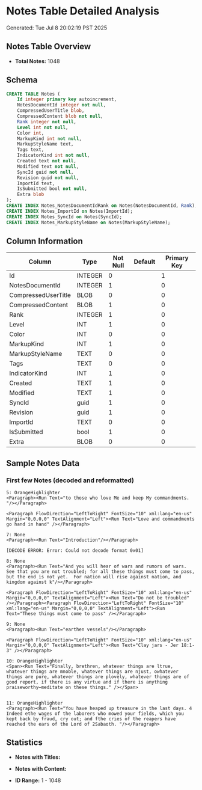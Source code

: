 # Notes Table Detailed Analysis
Generated: Tue Jul  8 20:02:19 PST 2025

## Notes Table Overview

- **Total Notes:** 1048

## Schema
```sql
CREATE TABLE Notes (
	Id integer primary key autoincrement,
	NotesDocumentId integer not null,
	CompressedUserTitle blob,
	CompressedContent blob not null,
	Rank integer not null,
	Level int not null,
	Color int,
	MarkupKind int not null,
	MarkupStyleName text,
	Tags text,
	IndicatorKind int not null,
	Created text not null,
	Modified text not null,
	SyncId guid not null,
	Revision guid not null,
	ImportId text,
	IsSubmitted bool not null,
	Extra blob
);
CREATE INDEX Notes_NotesDocumentIdRank on Notes(NotesDocumentId, Rank);
CREATE INDEX Notes_ImportId on Notes(ImportId);
CREATE INDEX Notes_SyncId on Notes(SyncId);
CREATE INDEX Notes_MarkupStyleName on Notes(MarkupStyleName);
```

## Column Information

| Column | Type | Not Null | Default | Primary Key |
|--------|------|----------|---------|-------------|
| Id | INTEGER | 0 |  | 1 |
| NotesDocumentId | INTEGER | 1 |  | 0 |
| CompressedUserTitle | BLOB | 0 |  | 0 |
| CompressedContent | BLOB | 1 |  | 0 |
| Rank | INTEGER | 1 |  | 0 |
| Level | INT | 1 |  | 0 |
| Color | INT | 0 |  | 0 |
| MarkupKind | INT | 1 |  | 0 |
| MarkupStyleName | TEXT | 0 |  | 0 |
| Tags | TEXT | 0 |  | 0 |
| IndicatorKind | INT | 1 |  | 0 |
| Created | TEXT | 1 |  | 0 |
| Modified | TEXT | 1 |  | 0 |
| SyncId | guid | 1 |  | 0 |
| Revision | guid | 1 |  | 0 |
| ImportId | TEXT | 0 |  | 0 |
| IsSubmitted | bool | 1 |  | 0 |
| Extra | BLOB | 0 |  | 0 |

## Sample Notes Data

### First few Notes (decoded and reformatted)
```
5: OrangeHighlighter
<Paragraph><Run Text="to those who love Me and keep My commandments. "/></Paragraph>

<Paragraph FlowDirection="LeftToRight" FontSize="10" xml:lang="en-us" Margin="0,0,0,0" TextAlignment="Left"><Run Text="Love and commandments go hand in hand" /></Paragraph>

7: None
<Paragraph><Run Text="Introduction"/></Paragraph>

[DECODE ERROR: Error: Could not decode format 0x01]

8: None
<Paragraph><Run Text="And you will hear of wars and rumors of wars. See that you are not troubled; for all these things must come to pass, but the end is not yet.  For nation will rise against nation, and kingdom against k"/></Paragraph>

<Paragraph FlowDirection="LeftToRight" FontSize="10" xml:lang="en-us" Margin="0,0,0,0" TextAlignment="Left"><Run Text="Do not be troubled" /></Paragraph><Paragraph FlowDirection="LeftToRight" FontSize="10" xml:lang="en-us" Margin="0,0,0,0" TextAlignment="Left"><Run Text="These things must come to pass" /></Paragraph>

9: None
<Paragraph><Run Text="earthen vessels"/></Paragraph>

<Paragraph FlowDirection="LeftToRight" FontSize="10" xml:lang="en-us" Margin="0,0,0,0" TextAlignment="Left"><Run Text="Clay jars - Jer 18:1-3" /></Paragraph>

10: OrangeHighlighter
<Span><Run Text="Finally, brethren, whatever things are ﻿l﻿true, whatever things are ﻿m﻿noble, whatever things are ﻿n﻿just, ﻿o﻿whatever things are pure, whatever things are ﻿p﻿lovely, whatever things are of good report, if there is any virtue and if there is anything praiseworthy—meditate on these things." /></Span>


11: OrangeHighlighter
<Paragraph><Run Text="You have heaped up treasure in the last days. ﻿4﻿ Indeed ﻿e﻿the wages of the laborers who mowed your fields, which you kept back by fraud, cry out; and ﻿f﻿the cries of the reapers have reached the ears of the Lord of ﻿2﻿Sabaoth. "/></Paragraph>

```

## Statistics

- **Notes with Titles:** 
- **Notes with Content:** 

- **ID Range:** 1 - 1048

